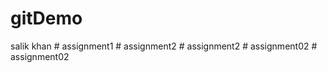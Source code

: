 # gitDemo 
salik khan
#   a s s i g n m e n t 1  
 #   a s s i g n m e n t 2  
 #   a s s i g n m e n t 2  
 #   a s s i g n m e n t 0 2  
 #   a s s i g n m e n t 0 2  
 